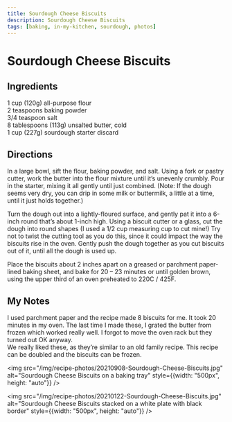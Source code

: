 ```yaml
---
title: Sourdough Cheese Biscuits
description: Sourdough Cheese Biscuits
tags: [baking, in-my-kitchen, sourdough, photos]
---
```


# Sourdough Cheese Biscuits

## Ingredients
1 cup (120g) all-purpose flour  
2 teaspoons baking powder  
3/4 teaspoon salt  
8 tablespoons (113g) unsalted butter, cold  
1 cup (227g) sourdough starter discard

## Directions
In a large bowl, sift the flour, baking powder, and salt. Using a fork or pastry cutter, work the butter into the flour mixture until it’s unevenly crumbly. Pour in the starter, mixing it all gently until just combined. (Note: If the dough seems very dry, you can drip in some milk or buttermilk, a little at a time, until it just holds together.)

Turn the dough out into a lightly-floured surface, and gently pat it into a 6-inch round that’s about 1-inch high. Using a biscuit cutter or a glass, cut the dough into round shapes (I used a 1/2 cup measuring cup to cut mine!) Try not to twist the cutting tool as you do this, since it could impact the way the biscuits rise in the oven.
Gently push the dough together as you cut biscuits out of it, until all the dough is used up.

Place the biscuits about 2 inches apart on a greased or parchment paper-lined baking sheet, and bake for 20 – 23 minutes or until golden brown, using the upper third of an oven preheated to 220C / 425F.

## My Notes
I used parchment paper and the recipe made 8 biscuits for me. It took 20 minutes in my oven. The last time I made these, I grated the butter from frozen which worked really well. I forgot to move the oven rack but they turned out OK anyway.  
We really liked these, as they’re similar to an old family recipe. This recipe can be doubled and the biscuits can be frozen.

<img src="/img/recipe-photos/20210908-Sourdough-Cheese-Biscuits.jpg" alt="Sourdough Cheese Biscuits on a baking tray" style={{width: "500px", height: "auto"}} />

<img src="/img/recipe-photos/20210122-Sourdough-Cheese-Biscuits.jpg" alt="Sourdough Cheese Biscuits stacked on a white plate with black border" style={{width: "500px", height: "auto"}} />